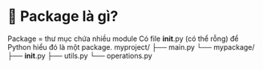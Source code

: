 # 📁 Package là gì?
Package = thư mục chứa nhiều module
Có file __init__.py (có thể rỗng) để Python hiểu đó là một package.
myproject/
├── main.py
└── mypackage/
    ├── __init__.py
    ├── utils.py
    └── operations.py

